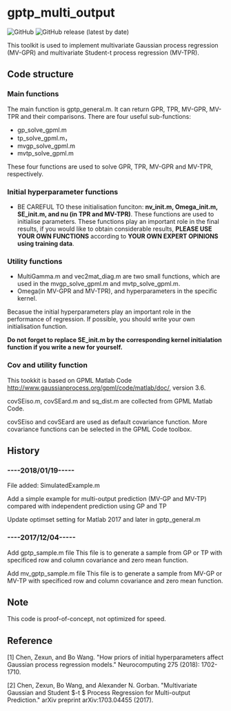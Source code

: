 # gptp_multi_output

![GitHub](https://img.shields.io/github/license/Magica-Chen/gptp_multi_output?style=plastic)
![GitHub release (latest by date)](https://img.shields.io/github/v/release/Magica-Chen/gptp_multi_output?style=plastic)


This toolkit is used to implement multivariate Gaussian process regression (MV-GPR) and multivariate Student-t process regression (MV-TPR). 

## Code structure

### Main functions
The main function is gptp_general.m. It can return GPR, TPR, MV-GPR, MV-TPR and their comparisons.
There are four useful sub-functions:
* gp_solve_gpml.m 
* tp_solve_gpml.m，
* mvgp_solve_gpml.m
* mvtp_solve_gpml.m

These four functions are used to solve GPR, TPR, MV-GPR and MV-TPR, respectively.

### Initial hyperparameter functions
* BE CAREFUL TO these initialisation funciton: **nv_init.m, Omega_init.m, SE_init.m, and nu (in TPR and MV-TPR)**. These functions are used to initialise parameters. These functions play an important role in the final results, if you would like to obtain considerable results, **PLEASE USE YOUR OWN FUNCTIONS** according to **YOUR OWN EXPERT OPINIONS using training data**.

### Utility functions
* MultiGamma.m and vec2mat_diag.m are two small functions, which are used in the mvgp_solve_gpml.m and mvtp_solve_gpml.m.
* Omega(in MV-GPR and MV-TPR), and hyperparameters in the specific kernel. 

Becasue the initial hyperparameters play an important role in the performance of regression. 
If possible, you should write your own initialisation function.  

**Do not forget to replace SE_init.m by the corresponding kernel initialation function if you write a new for yourself.**

### Cov and utility function
This tookkit is based on GPML Matlab Code http://www.gaussianprocess.org/gpml/code/matlab/doc/, version 3.6.

covSEiso.m, covSEard.m and sq_dist.m are collected from GPML Matlab Code. 

covSEiso and covSEard are used as default covariance function. More covariance functions can be selected in the GPML Code toolbox. 


## History
### ----2018/01/19-----

File added: SimulatedExample.m

Add a simple example for multi-output prediction (MV-GP and MV-TP) compared with independent prediction using GP and TP

Update optimset setting for Matlab 2017 and later in gptp_general.m 

### ----2017/12/04-----

Add gptp_sample.m file
This file is to generate a sample from GP or TP with specificed row and column covariance and zero mean function.

Add mv_gptp_sample.m file
This file is to generate a sample from MV-GP or MV-TP with specificed row and column covariance and zero mean function.

## Note
This code is proof-of-concept, not optimized for speed.

## Reference 

[1] Chen, Zexun, and Bo Wang. "How priors of initial hyperparameters affect Gaussian process regression models." Neurocomputing 275 (2018): 1702-1710.

[2] Chen, Zexun, Bo Wang, and Alexander N. Gorban. "Multivariate Gaussian and Student $-t $ Process Regression for Multi-output Prediction." arXiv preprint arXiv:1703.04455 (2017).

